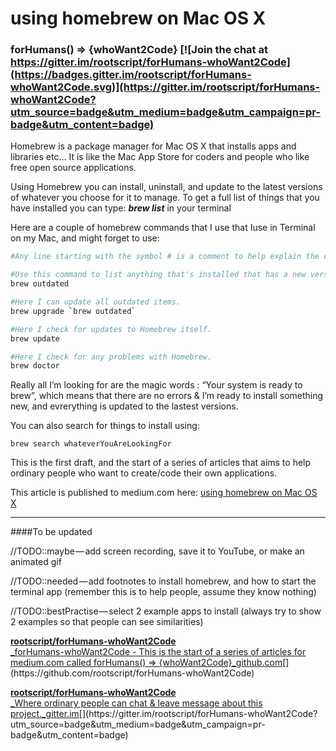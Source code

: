 # using homebrew on Mac OS X

### forHumans() => {whoWant2Code}   [![Join the chat at https://gitter.im/rootscript/forHumans-whoWant2Code](https://badges.gitter.im/rootscript/forHumans-whoWant2Code.svg)](https://gitter.im/rootscript/forHumans-whoWant2Code?utm_source=badge&utm_medium=badge&utm_campaign=pr-badge&utm_content=badge)

Homebrew is a package manager for Mac OS X that installs apps and libraries etc… It is like the Mac App Store for coders and people who like free open source applications.

Using Homebrew you can install, uninstall, and update to the latest versions of whatever you choose for it to manage. To get a full list of things that you have installed you can type: **_brew list_** in your terminal

Here are a couple of homebrew commands that I use that Iuse in Terminal on my Mac, and might forget to use:

```bash
#Any line starting with the symbol # is a comment to help explain the command below it.

#Use this command to list anything that's installed that has a new version to update to.
brew outdated

#Here I can update all outdated items.
brew upgrade `brew outdated`

#Here I check for updates to Homebrew itself.
brew update

#Here I check for any problems with Homebrew.
brew doctor
```

<script src="https://gist.github.com/rootscript/4d16516b14fc2a1dd7be188cda668839.js"></script>

Really all I’m looking for are the magic words : “Your system is ready to brew”, which means that there are no errors & I’m ready to install something new, and evrerything is updated to the lastest versions.

You can also search for things to install using:

```
brew search whateverYouAreLookingFor
```

This is the first draft, and the start of a series of articles that aims to help ordinary people who want to create/code their own applications.

This article is published to medium.com here: [using homebrew on Mac OS X](https://medium.com/@rootscript/using-homebrew-on-mac-os-x-d4f19667b3#.b8od7gw67)

---

####To be updated

//TODO::maybe — add screen recording, save it to YouTube, or make an animated gif

//TODO::needed — add footnotes to install homebrew, and how to start the terminal app (remember this is to help people, assume they know nothing)

//TODO::bestPractise — select 2 example apps to install (always try to show 2 examples so that people can see similarities)

[**rootscript/forHumans-whoWant2Code**  
_forHumans-whoWant2Code - This is the start of a series of articles for medium.com called forHumans() => {whoWant2Code}_github.com](https://medium.com/r/?url=https%3A%2F%2Fgithub.com%2Frootscript%2FforHumans-whoWant2Code "https://github.com/rootscript/forHumans-whoWant2Code")[](https://github.com/rootscript/forHumans-whoWant2Code)

[**rootscript/forHumans-whoWant2Code**  
_Where ordinary people can chat & leave message about this project._gitter.im](https://medium.com/r/?url=https%3A%2F%2Fgitter.im%2Frootscript%2FforHumans-whoWant2Code%3Futm_source%3Dbadge%26utm_medium%3Dbadge%26utm_campaign%3Dpr-badge%26utm_content%3Dbadge "https://gitter.im/rootscript/forHumans-whoWant2Code?utm_source=badge&utm_medium=badge&utm_campaign=pr-badge&utm_content=badge")[](https://gitter.im/rootscript/forHumans-whoWant2Code?utm_source=badge&utm_medium=badge&utm_campaign=pr-badge&utm_content=badge)
